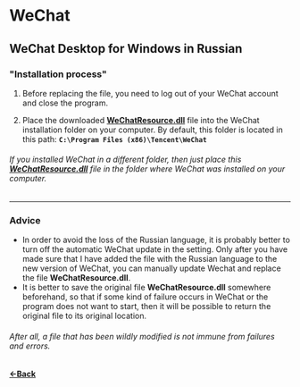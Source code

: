 # WeChat
WeChat Desktop for Windows in Russian
----

### "Installation process"
1. Before replacing the file, you need to log out of your WeChat account and close the program.

2. Place the downloaded [**WeChatResource.dll**][1] file into the WeChat installation folder on your computer. By default, this folder is located in this path: **`C:\Program Files (x86)\Tencent\WeChat`**

###### If you installed WeChat in a different folder, then just place this [**WeChatResource.dll**][1] file in the folder where WeChat was installed on your computer.

----

### Advice
- In order to avoid the loss of the Russian language, it is probably better to turn off the automatic WeChat update in the setting. Only after you have made sure that I have added the file with the Russian language to the new version of WeChat, you can manually update Wechat and replace the file **WeChatResource.dll**.
- It is better to save the original file **WeChatResource.dll** somewhere beforehand, so that if some kind of failure occurs in WeChat or the program does not want to start, then it will be possible to return the original file to its original location.

###### After all, a file that has been wildly modified is not immune from failures and errors.

#### [←Back](https://github.com/Li-Heping/WeChat) 

[1]: https://github.com/Li-Heping/WeChat/tree/main/WeChat%20Resource%20File%20-%203.3.5.42
